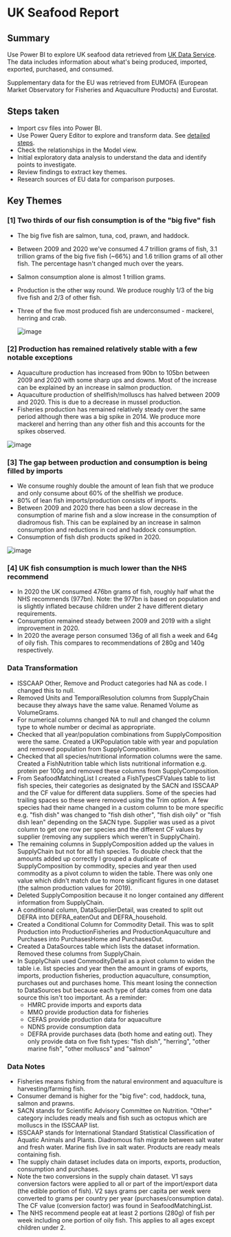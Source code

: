 # UK Seafood Report

## Summary 
Use Power BI to explore UK seafood data retrieved from [UK Data Service](https://reshare.ukdataservice.ac.uk/856955/). The data includes information about what's being produced, imported, exported, purchased, and consumed. 

Supplementary data for the EU was retrieved from EUMOFA (European Market Observatory for Fisheries and Aquaculture Products) and Eurostat. 

## Steps taken
- Import csv files into Power BI.
- Use Power Query Editor to explore and transform data. See [detailed steps](#data-transformation).
- Check the relationships in the Model view.
- Initial exploratory data analysis to understand the data and identify points to investigate.
- Review findings to extract key themes.
- Research sources of EU data for comparison purposes. 

## Key Themes
### [1] Two thirds of our fish consumption is of the "big five" fish
- The big five fish are salmon, tuna, cod, prawn, and haddock. 
- Between 2009 and 2020 we've consumed 4.7 trillion grams of fish, 3.1 trillion grams of the big five fish (~66%) and 1.6 trillion grams of all other fish. The percentage hasn't changed much over the years. 
- Salmon consumption alone is almost 1 trillion grams.
- Production is the other way round. We produce roughly 1/3 of the big five fish and 2/3 of other fish.
- Three of the five most produced fish are underconsumed - mackerel, herring and crab.

  ![image](https://github.com/user-attachments/assets/f69e8317-e553-4a68-817a-c46b349d90a2)

### [2] Production has remained relatively stable with a few notable exceptions
- Aquaculture production has increased from 90bn to 105bn between 2009 and 2020 with some sharp ups and downs. Most of the increase can be explained by an increase in salmon production.
- Aquaculture production of shellfish/molluscs has halved between 2009 and 2020. This is due to a decrease in mussel production. 
- Fisheries production has remained relatively steady over the same period although there was a big spike in 2014. We produce more mackerel and herring than any other fish and this accounts for the spikes observed.

![image](https://github.com/user-attachments/assets/bccefcee-aa60-44ed-b055-efd241b14140)

### [3] The gap between production and consumption is being filled by imports
- We consume roughly double the amount of lean fish that we produce and only consume about 60% of the shellfish we produce.
- 80% of lean fish imports/production consists of imports.
- Between 2009 and 2020 there has been a slow decrease in the consumption of marine fish and a slow increase in the consumption of diadromous fish. This can be explained by an increase in salmon consumption and reductions in cod and haddock consumption. 
- Consumption of fish dish products spiked in 2020.

![image](https://github.com/user-attachments/assets/f41dbe9f-3d01-40e3-bb5c-822d7c905651)

### [4] UK fish consumption is much lower than the NHS recommend
- In 2020 the UK consumed 476bn grams of fish, roughly half what the NHS recommends (977bn). Note: the 977bn is based on population and is slightly inflated because children under 2 have different dietary requirements.
- Consumption remained steady between 2009 and 2019 with a slight improvement in 2020.
- In 2020 the average person consumed 136g of all fish a week and 64g of oily fish. This compares to recommendations of 280g and 140g respectively. 
 
### Data Transformation
- ISSCAAP Other, Remove and Product categories had NA as code. I changed this to null.
- Removed Units and TemporalResolution columns from SupplyChain because they always have the same value. Renamed Volume as VolumeGrams.
- For numerical columns changed NA to null and changed the column type to whole number or decimal as appropriate. 
- Checked that all year/population combinations from SupplyComposition were the same. Created a UKPopulation table with year and population and removed population from SupplyComposition. 
- Checked that all species/nutritional information columns were the same. Created a FishNutrition table which lists nutritional information e.g. protein per 100g and removed these columns from SupplyComposition.
- From SeafoodMatchingList I created a FishTypesCFValues table to list fish species, their categories as designated by the SACN and ISSCAAP and the CF value for different data suppliers. Some of the species had trailing spaces so these were removed using the Trim option. A few species had their name changed in a custom column to be more specific e.g. "fish dish" was changed to "fish dish other", "fish dish oily" or "fish dish lean" depending on the SACN type. Supplier was used as a pivot column to get one row per species and the different CF values by supplier (removing any suppliers which weren't in SupplyChain). 
- The remaining columns in SupplyComposition added up the values in SupplyChain but not for all fish species. To double check that the amounts added up correctly I grouped a duplicate of SupplyComposition by commodity, species and year then used commodity as a pivot column to widen the table. There was only one value which didn't match due to more significant figures in one dataset (the salmon production values for 2019). 
- Deleted SupplyComposition because it no longer contained any different information from SupplyChain.
- A conditional column, DataSupplierDetail, was created to split out DEFRA into DEFRA_eatenOut and DEFRA_household. 
- Created a Conditional Column for Commodity Detail. This was to split Production into ProductionFisheries and ProductionAquaculture and Purchases into PurchasesHome and PurchasesOut. 
- Created a DataSources table which lists the dataset information. Removed these columns from SupplyChain.
- In SupplyChain used CommodityDetail as a pivot column to widen the table i.e. list species and year then the amount in grams of exports, imports, production fisheries, production aquaculture, consumption, purchases out and purchases home. This meant losing the connection to DataSources but because each type of data comes from one data source this isn't too important. As a reminder:
   - HMRC provide imports and exports data
   - MMO provide production data for fisheries
   - CEFAS provide production data for aquaculture
   - NDNS provide consumption data
   - DEFRA provide purchases data (both home and eating out). They only provide data on five fish types: "fish dish", "herring", "other marine fish", "other molluscs" and "salmon"

### Data Notes
- Fisheries means fishing from the natural environment and aquaculture is harvesting/farming fish.
- Consumer demand is higher for the "big five": cod, haddock, tuna, salmon and prawns.
- SACN stands for Scientific Advisory Committee on Nutrition. "Other" category includes ready meals and fish such as octopus which are molluscs in the ISSCAAP list.
- ISSCAAP stands for International Standard Statistical Classification of Aquatic Animals and Plants. Diadromous fish migrate between salt water and fresh water. Marine fish live in salt water. Products are ready meals containing fish.
- The supply chain dataset includes data on imports, exports, production, consumption and purchases.
- Note the two conversions in the supply chain dataset. V1 says conversion factors were applied to all or part of the import/export data (the edible portion of fish). V2 says grams per capita per week were converted to grams per country per year (purchases/consumption data). The CF value (conversion factor) was found in SeafoodMatchingList.
- The NHS recommend people eat at least 2 portions (280g) of fish per week including one portion of oily fish. This applies to all ages except children under 2. 
